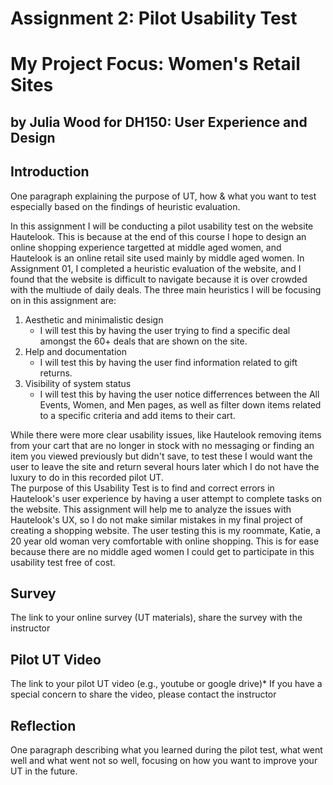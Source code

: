 # Assignment 2: Pilot Usability Test
# My Project Focus: Women's Retail Sites 
## by Julia Wood for DH150: User Experience and Design

## Introduction
One paragraph explaining the purpose of UT, how & what you want to test especially based on the findings of heuristic evaluation.  

In this assignment I will be conducting a pilot usability test on the website Hautelook. This is because at the end of this course I hope to design an online shopping experience targetted at middle aged women, and Hautelook is an online retail site used mainly by middle aged women. In Assignment 01, I completed a heuristic evaluation of the website, and I found that the website is difficult to navigate because it is over crowded with the multiude of daily deals. The three main heuristics I will be focusing on in this assignment are:
1. Aesthetic and minimalistic design  
    - I will test this by having the user trying to find a specific deal amongst the 60+ deals that are shown on the site. 
2. Help and documentation  
    - I will test this by having the user find information related to gift returns.  
3. Visibility of system status
    - I will test this by having the user notice differrences between the All Events, Women, and Men pages, as well as filter down items related to a specific criteria and add items to their cart. 

While there were more clear usability issues, like Hautelook removing items from your cart that are no longer in stock with no  messaging or finding an item you viewed previously but didn't save, to test these I would want the user to leave the site and return several hours later which I do not have the luxury to do in this recorded pilot UT.   
The purpose of this Usability Test is to find and correct errors in Hautelook's user experience by having a user attempt to complete tasks on the website. This assignment will help me to analyze the issues with Hautelook's UX, so I do not make similar mistakes in my final project of creating a shopping website. The user testing this is my roommate, Katie, a 20 year old woman very comfortable with online shopping. This is for ease because there are no middle aged women I could get to participate in this usability test free of cost. 

## Survey 
The link to your online survey (UT materials), share the survey with the instructor

## Pilot UT Video
The link to your pilot UT video (e.g., youtube or google drive)*
If you have a special concern to share the video, please contact the instructor

## Reflection
One paragraph describing what you learned during the pilot test, what went well and what went not so well, focusing on how you want to improve your UT in the future.
